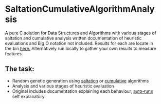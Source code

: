 # SaltationCumulativeAlgorithmAnalysis

<p>A pure C solution for Data Structures and Algorithms with various stages of saltation and cumulative analysis written documentation of heuristic evaluations and Big O notation not included. Results for each are locate in the bin <a href="https://github.com/fabianfranklinhuffstead/saltationCumulativeAlgorithmAnalysis/tree/master/bin">here.</a> Alternatively run locally to gather your own results to measure features.</p>

<h2>The task: </h2>
<ul>
  <li>Random genetic generation using <a href="https://en.oxforddictionaries.com/definition/saltation">saltation</a> or <a href="https://en.oxforddictionaries.com/definition/cumulative">cumulative</a> algorithms</li>
  <li>Analysis and various stages of heuristic evaluation</li>
  <li>Original includes documentation explaining each behaviour, <a href="https://github.com/fabianfranklinhuffstead/saltationCumulativeAlgorithmAnalysis/blob/master/autoRun.c">auto-runs</a> self explanatory</li>
</ul>
